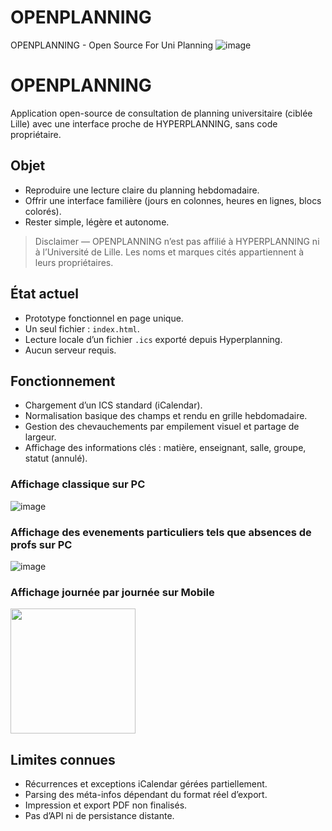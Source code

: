 # OPENPLANNING
OPENPLANNING - Open Source For Uni Planning
![image](https://pokendycards.b-cdn.net/openp/fullogo.png)



# OPENPLANNING

Application open-source de consultation de planning universitaire (ciblée Lille) avec une interface proche de HYPERPLANNING, sans code propriétaire.

## Objet

* Reproduire une lecture claire du planning hebdomadaire.
* Offrir une interface familière (jours en colonnes, heures en lignes, blocs colorés).
* Rester simple, légère et autonome.

> Disclaimer — OPENPLANNING n’est pas affilié à HYPERPLANNING ni à l’Université de Lille. Les noms et marques cités appartiennent à leurs propriétaires.

## État actuel

* Prototype fonctionnel en page unique.
* Un seul fichier : `index.html`.
* Lecture locale d’un fichier `.ics` exporté depuis Hyperplanning.
* Aucun serveur requis.

## Fonctionnement

* Chargement d’un ICS standard (iCalendar).
* Normalisation basique des champs et rendu en grille hebdomadaire.
* Gestion des chevauchements par empilement visuel et partage de largeur.
* Affichage des informations clés : matière, enseignant, salle, groupe, statut (annulé).


### Affichage classique sur PC
![image](https://pokendycards.b-cdn.net/openp/cap1.PNG)

### Affichage des evenements particuliers tels que absences de profs sur PC
![image](https://pokendycards.b-cdn.net/openp/cap2.PNG)

### Affichage journée par journée sur Mobile
<img src="[Assets/icon.png](https://pokendycards.b-cdn.net/openp/cap-mob1.PNG)" width="200">


## Limites connues

* Récurrences et exceptions iCalendar gérées partiellement.
* Parsing des méta-infos dépendant du format réel d’export.
* Impression et export PDF non finalisés.
* Pas d’API ni de persistance distante.
